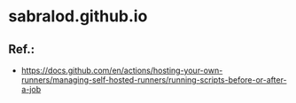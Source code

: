 # sabralod.github.io

## Ref.:

- https://docs.github.com/en/actions/hosting-your-own-runners/managing-self-hosted-runners/running-scripts-before-or-after-a-job